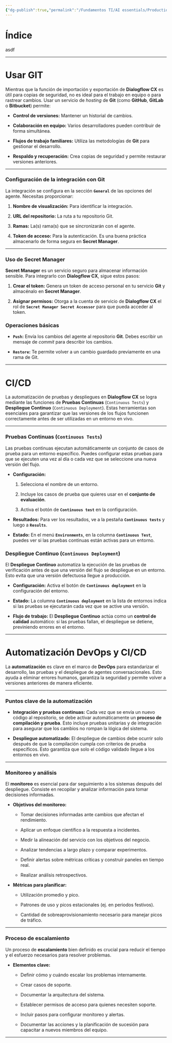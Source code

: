 ```yaml
---
{"dg-publish":true,"permalink":"/Fundamentos TI/AI essentials/Production-Ready Conversational Agents/Build Production-Ready Conversational Agents/07 Deploy using CI CD/"}
---
```


# Índice

asdf

---

# Usar GIT

Mientras que la función de importación y exportación de **Dialogflow CX** es útil para copias de seguridad, no es ideal para el trabajo en equipo o para rastrear cambios. Usar un servicio de _hosting_ de **Git** (como **GitHub**, **GitLab** o **Bitbucket**) permite:

- **Control de versiones:** Mantener un historial de cambios.
    
- **Colaboración en equipo:** Varios desarrolladores pueden contribuir de forma simultánea.
    
- **Flujos de trabajo familiares:** Utiliza las metodologías de **Git** para gestionar el desarrollo.
    
- **Respaldo y recuperación:** Crea copias de seguridad y permite restaurar versiones anteriores.
    

---

### **Configuración de la integración con Git**

La integración se configura en la sección **`General`** de las opciones del agente. Necesitas proporcionar:

1. **Nombre de visualización:** Para identificar la integración.
    
2. **URL del repositorio:** La ruta a tu repositorio Git.
    
3. **Ramas:** La(s) rama(s) que se sincronizarán con el agente.
    
4. **Token de acceso:** Para la autenticación. Es una buena práctica almacenarlo de forma segura en **Secret Manager**.
    

---

### **Uso de Secret Manager**

**Secret Manager** es un servicio seguro para almacenar información sensible. Para integrarlo con **Dialogflow CX**, sigue estos pasos:

1. **Crear el token:** Genera un token de acceso personal en tu servicio **Git** y almacénalo en **Secret Manager**.
    
2. **Asignar permisos:** Otorga a la cuenta de servicio de **Dialogflow CX** el rol de **`Secret Manager Secret Accessor`** para que pueda acceder al token.
    

### **Operaciones básicas**

- **`Push`:** Envía los cambios del agente al repositorio **Git**. Debes escribir un mensaje de _commit_ para describir los cambios.
    
- **`Restore`:** Te permite volver a un cambio guardado previamente en una rama de Git.

---

# CI/CD

La automatización de pruebas y despliegues en **Dialogflow CX** se logra mediante las funciones de **Pruebas Continuas** (`Continuous Tests`) y **Despliegue Continuo** (`Continuous Deployment`). Estas herramientas son esenciales para garantizar que las versiones de los flujos funcionen correctamente antes de ser utilizadas en un entorno en vivo.

---

### **Pruebas Continuas (`Continuous Tests`)**

Las pruebas continuas ejecutan automáticamente un conjunto de casos de prueba para un entorno específico. Puedes configurar estas pruebas para que se ejecuten una vez al día o cada vez que se seleccione una nueva versión del flujo.

- **Configuración:**
    
    1. Selecciona el nombre de un entorno.
        
    2. Incluye los casos de prueba que quieres usar en el **conjunto de evaluación**.
        
    3. Activa el botón de **`Continuous test`** en la configuración.
        
- **Resultados:** Para ver los resultados, ve a la pestaña **`Continuous tests`** y luego a **`Results`**.
    
- **Estado:** En el menú **`Environments`**, en la columna **`Continuous Test`**, puedes ver si las pruebas continuas están activas para un entorno.
    

### **Despliegue Continuo (`Continuous Deployment`)**

El **Despliegue Continuo** automatiza la ejecución de las pruebas de verificación antes de que una versión del flujo se despliegue en un entorno. Esto evita que una versión defectuosa llegue a producción.

- **Configuración:** Activa el botón de **`Continuous deployment`** en la configuración del entorno.
    
- **Estado:** La columna **`Continuous deployment`** en la lista de entornos indica si las pruebas se ejecutarán cada vez que se active una versión.
    
- **Flujo de trabajo:** El **Despliegue Continuo** actúa como un **control de calidad** automático: si las pruebas fallan, el despliegue se detiene, previniendo errores en el entorno.

---

# Automatización DevOps y CI/CD

La **automatización** es clave en el marco de **DevOps** para estandarizar el desarrollo, las pruebas y el despliegue de agentes conversacionales. Esto ayuda a eliminar errores humanos, garantiza la seguridad y permite volver a versiones anteriores de manera eficiente.

---

### **Puntos clave de la automatización**

- **Integración y pruebas continuas:** Cada vez que se envía un nuevo código al repositorio, se debe activar automáticamente un **proceso de compilación y prueba**. Esto incluye pruebas unitarias y de integración para asegurar que los cambios no rompan la lógica del sistema.
    
- **Despliegue automatizado:** El despliegue de cambios debe ocurrir solo después de que la compilación cumpla con criterios de prueba específicos. Esto garantiza que solo el código validado llegue a los entornos en vivo.
    

---

### **Monitoreo y análisis**

El **monitoreo** es esencial para dar seguimiento a los sistemas después del despliegue. Consiste en recopilar y analizar información para tomar decisiones informadas.

- **Objetivos del monitoreo:**
    
    - Tomar decisiones informadas ante cambios que afectan el rendimiento.
        
    - Aplicar un enfoque científico a la respuesta a incidentes.
        
    - Medir la alineación del servicio con los objetivos del negocio.
        
    - Analizar tendencias a largo plazo y comparar experimentos.
        
    - Definir alertas sobre métricas críticas y construir paneles en tiempo real.
        
    - Realizar análisis retrospectivos.
        
- **Métricas para planificar:**
    
    - Utilización promedio y pico.
        
    - Patrones de uso y picos estacionales (ej. en periodos festivos).
        
    - Cantidad de sobreaprovisionamiento necesario para manejar picos de tráfico.
        

---

### **Proceso de escalamiento**

Un proceso de **escalamiento** bien definido es crucial para reducir el tiempo y el esfuerzo necesarios para resolver problemas.

- **Elementos clave:**
    
    - Definir cómo y cuándo escalar los problemas internamente.
        
    - Crear casos de soporte.
        
    - Documentar la arquitectura del sistema.
        
    - Establecer permisos de acceso para quienes necesiten soporte.
        
    - Incluir pasos para configurar monitoreo y alertas.
        
    - Documentar las acciones y la planificación de sucesión para capacitar a nuevos miembros del equipo.
---

